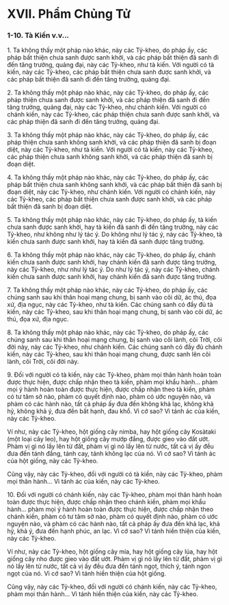 # XVII. Phẩm Chủng Tử

### 1-10. Tà Kiến v.v...

1\. Ta không thấy một pháp nào khác, này các Tỷ-kheo, do pháp ấy, các pháp bất thiện chưa sanh được
sanh khởi, và các pháp bất thiện đã sanh đi đến tăng trưởng, quảng đại, này các Tỷ-kheo, như tà kiến.
Với người có tà kiến, này các Tỷ-kheo, các pháp bất thiện chưa sanh được sanh khởi, và các pháp bất
thiện đã sanh đi đến tăng trưởng, quảng đại.

<!--pg-->
2\. Ta không thấy một pháp nào khác, này các Tỷ-kheo, do pháp ấy, các pháp thiện chưa sanh được sanh
khởi, và các pháp thiện đã sanh đi đến tăng trưởng, quảng đại, này các Tỷ-kheo, như chánh kiến. Với
người có chánh kiến, này các Tỷ-kheo, các pháp thiện chưa sanh được sanh khởi, và các pháp thiện đã
sanh đi đến tăng trưởng, quảng đại.

<!--pg-->
3\. Ta không thấy một pháp nào khác, này các Tỷ-kheo, do pháp ấy, các pháp thiện chưa sanh không
sanh khởi, và các pháp thiện đã sanh bị đoạn diệt, này các Tỷ-kheo, như tà kiến. Với người có tà kiến,
này các Tỷ-kheo, các pháp thiện chưa sanh không sanh khởi, và các pháp thiện đã sanh bị đoạn diệt.

<!--pg-->
4\. Ta không thấy một pháp nào khác, này các Tỷ-kheo, do pháp ấy, các pháp bất thiện chưa sanh không
sanh khởi, và các pháp bất thiện đã sanh bị đoạn diệt, này các Tỷ-kheo, như chánh kiến. Với người có
chánh kiến, này các Tỷ-kheo, các pháp bất thiện chưa sanh được sanh khởi, và các pháp bất thiện đã
sanh bị đoạn diệt.

<!--pg-->
5\. Ta không thấy một pháp nào khác, này các Tỷ-kheo, do pháp ấy, tà kiến chưa sanh được sanh khởi,
hay tà kiến đã sanh đi đến tăng trưởng, này các Tỷ-kheo, như không như lý tác ý. Do không như lý tác ý,
này các Tỷ-kheo, tà kiến chưa sanh được sanh khởi, hay tà kiến đã sanh được tăng trưởng.

<!--pg-->
6\. Ta không thấy một pháp nào khác, này các Tỷ-kheo, do pháp ấy, chánh kiến chưa sanh được sanh
khởi, hay chánh kiến đã sanh được tăng trưởng, này các Tỷ-kheo, như như lý tác ý. Do như lý tác ý, này
các Tỷ-kheo, chánh kiến chưa sanh được sanh khởi, hay chánh kiến đã sanh được tăng trưởng.

<!--pg-->
7\. Ta không thấy một pháp nào khác, này các Tỷ-kheo, do pháp ấy, các chúng sanh sau khi thân hoại
mạng chung, bị sanh vào cõi dữ, ác thú, đọa xứ, địa ngục, này các Tỷ-kheo, như tà kiến. Các chúng sanh
có đầy đủ tà kiến, này các Tỷ-kheo, sau khi thân hoại mạng chung, bị sanh vào cõi dữ, ác thú, đọa xứ,
địa ngục.

<!--pg-->
8\. Ta không thấy một pháp nào khác, này các Tỷ-kheo, do pháp ấy, các chúng sanh sau khi thân hoại
mạng chung, bị sanh vào cõi lành, cõi Trời, cõi đời này, này các Tỷ-kheo, như chánh kiến. Các chúng
sanh có đầy đủ chánh kiến, này các Tỷ-kheo, sau khi thân hoại mạng chung, được sanh lên cõi lành, cõi
Trời, cõi đời này.

<!--pg-->
9\. Ðối với người có tà kiến, này các Tỷ-kheo, phàm mọi thân hành hoàn toàn được thực hiện, được chấp
nhận theo tà kiến, phàm mọi khẩu hành... phàm mọi ý hành hoàn toàn được thực hiện, được chấp nhận
theo tà kiến, phàm có tư tâm sở nào, phàm có quyết định nào, phàm có ước nguyện nào, và phàm có các
hành nào, tất cả pháp ấy đưa đến không khả lạc, không khả hỷ, không khả ý, đưa đến bất hạnh, đau khổ.
Vì cớ sao? Vì tánh ác của kiến, này các Tỷ-kheo.

Ví như, này các Tỷ-kheo, hột giống cây nimba, hay hột giống cây Kosàtaki (một loại cây leo), hay hột
giống cây mướp đắng, được gieo vào đất ướt. Phàm vị gì nó lấy lên từ đất, phàm vị gì nó lấy lên từ
nước, tất cả vị ấy đều đưa đến tánh đắng, tánh cay, tánh không lạc của nó. Vì cớ sao? Vì tánh ác của hột
giống, này các Tỷ-kheo.

Cũng vậy, này các Tỷ-kheo, đối với người có tà kiến, này các Tỷ-kheo, phàm mọi thân hành... Vì tánh
ác của kiến, này các Tỷ-kheo.

<!--pg-->
10\. Ðối với người có chánh kiến, này các Tỷ-kheo, phàm mọi thân hành hoàn toàn được thực hiện, được
chấp nhận theo chánh kiến, phàm mọi khẩu hành... phàm mọi ý hành hoàn toàn được thực hiện, được
chấp nhận theo chánh kiến, phàm có tư tâm sở nào, phàm có quyết định nào, phàm có ước nguyện nào,
và phàm có các hành nào, tất cả pháp ấy đưa đến khả lạc, khả hỷ, khả ý, đưa đến hạnh phúc, an lạc. Vì
cớ sao? Vì tánh hiền thiện của kiến, này các Tỷ-kheo.

Ví như, này các Tỷ-kheo, hột giống cây mía, hay hột giống cây lúa, hay hột giống cây nho được gieo
vào đất ướt. Phàm vị gì nó lấy lên từ đất, phàm vị gì nó lấy lên từ nước, tất cả vị ấy đều đưa đến tánh
ngọt, thích ý, tánh ngon ngọt của nó. Vì cớ sao? Vì tánh hiền thiện của hột giống.

Cũng vậy, này các Tỷ-kheo, đối với người có chánh kiến, này các Tỷ-kheo, phàm mọi thân hành... Vì
tánh hiền thiện của kiến, này các Tỷ-kheo.

